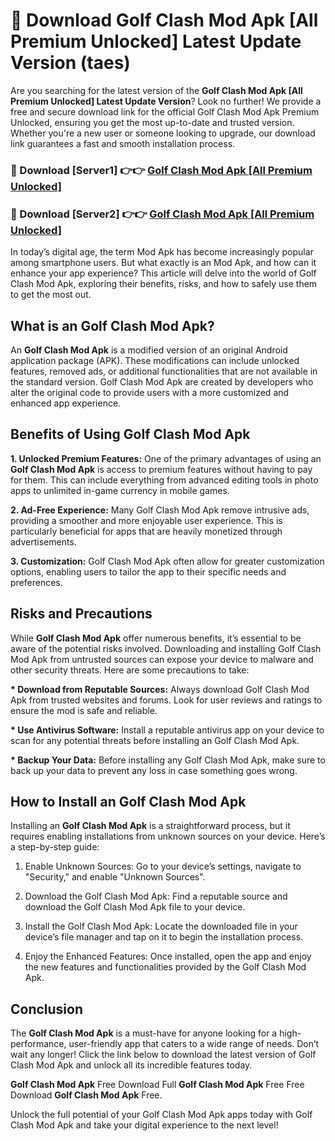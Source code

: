 # 🤖 Download Golf Clash Mod Apk [All Premium Unlocked] Latest Update Version (taes)

Are you searching for the latest version of the <strong>Golf Clash Mod Apk [All Premium Unlocked] Latest Update Version</strong>? Look no further! We provide a free and secure download link for the official Golf Clash Mod Apk Premium Unlocked, ensuring you get the most up-to-date and trusted version. Whether you're a new user or someone looking to upgrade, our download link guarantees a fast and smooth installation process.


<h3>📌 Download [Server1] 👉👉 <a href="https://hapymods.com?title=Golf+Clash+Mod+Apk&ref=3B1">Golf Clash Mod Apk [All Premium Unlocked]</a></h3>

<h3>📌 Download [Server2] 👉👉 <a href="https://hapymods.com?title=Golf+Clash+Mod+Apk&ref=3B1">Golf Clash Mod Apk [All Premium Unlocked]</a></h3>


In today’s digital age, the term Mod Apk has become increasingly popular among smartphone users. But what exactly is an Mod Apk, and how can it enhance your app experience? This article will delve into the world of Golf Clash Mod Apk, exploring their benefits, risks, and how to safely use them to get the most out.


<h2>What is an Golf Clash Mod Apk?</h2>

An <strong>Golf Clash Mod Apk</strong> is a modified version of an original Android application package (APK). These modifications can include unlocked features, removed ads, or additional functionalities that are not available in the standard version. Golf Clash Mod Apk are created by developers who alter the original code to provide users with a more customized and enhanced app experience.


<h2>Benefits of Using Golf Clash Mod Apk</h2>

<strong> 1. Unlocked Premium Features:</strong> One of the primary advantages of using an <strong>Golf Clash Mod Apk</strong> is access to premium features without having to pay for them. This can include everything from advanced editing tools in photo apps to unlimited in-game currency in mobile games.

<strong> 2. Ad-Free Experience:</strong> Many Golf Clash Mod Apk remove intrusive ads, providing a smoother and more enjoyable user experience. This is particularly beneficial for apps that are heavily monetized through advertisements.

<strong> 3. Customization:</strong> Golf Clash Mod Apk often allow for greater customization options, enabling users to tailor the app to their specific needs and preferences.


<h2>Risks and Precautions</h2>

While <strong>Golf Clash Mod Apk</strong> offer numerous benefits, it’s essential to be aware of the potential risks involved. Downloading and installing Golf Clash Mod Apk from untrusted sources can expose your device to malware and other security threats. Here are some precautions to take:

<strong> * Download from Reputable Sources:</strong> Always download Golf Clash Mod Apk from trusted websites and forums. Look for user reviews and ratings to ensure the mod is safe and reliable.

<strong> * Use Antivirus Software:</strong> Install a reputable antivirus app on your device to scan for any potential threats before installing an Golf Clash Mod Apk.

<strong> * Backup Your Data:</strong> Before installing any Golf Clash Mod Apk, make sure to back up your data to prevent any loss in case something goes wrong.


<h2>How to Install an Golf Clash Mod Apk</h2>

Installing an <strong>Golf Clash Mod Apk</strong> is a straightforward process, but it requires enabling installations from unknown sources on your device. Here’s a step-by-step guide:

 1. Enable Unknown Sources: Go to your device’s settings, navigate to "Security," and enable "Unknown Sources".

 2. Download the Golf Clash Mod Apk: Find a reputable source and download the Golf Clash Mod Apk file to your device.

 3. Install the Golf Clash Mod Apk: Locate the downloaded file in your device’s file manager and tap on it to begin the installation process.

 4. Enjoy the Enhanced Features: Once installed, open the app and enjoy the new features and functionalities provided by the Golf Clash Mod Apk.


<h2><strong>Conclusion</strong></h2>

The <strong>Golf Clash Mod Apk</strong> is a must-have for anyone looking for a high-performance, user-friendly app that caters to a wide range of needs. Don’t wait any longer! Click the link below to download the latest version of Golf Clash Mod Apk and unlock all its incredible features today.

<strong>Golf Clash Mod Apk</strong> Free Download Full <strong>Golf Clash Mod Apk</strong> Free Free Download <strong>Golf Clash Mod Apk</strong> Free.

Unlock the full potential of your Golf Clash Mod Apk apps today with Golf Clash Mod Apk and take your digital experience to the next level!